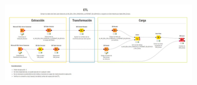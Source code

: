 ![DataWareHouse](https://raw.githubusercontent.com/Lady-Lopez-2025/Conectividad_Instituciones_Educativas_Boyaca/main/DataWareHouse/Dim_Zonas/dim_zonas.jpeg)
